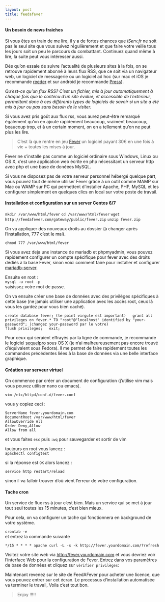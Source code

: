 ```yaml
---
layout: post
title: feedafever
---
```


#### Un besoin de news fraiches

Si vous êtes en train de me lire, il y a de fortes chances que *iServ.fr* ne soit pas le seul site que vous suivez régulièrement et que faire votre veille tous les jours soit un peu le parcours du combattant. Continuez quand même à lire, la suite peut vous intéresser aussi.

Dès qu’on essaie de suivre l’actualité de plusieurs sites à la fois, on se retrouve rapidement abonné à leurs flux RSS, que ce soit via un navigateur web, un logiciel de messagerie ou un logiciel ad hoc (sur mac et iOS je recommande [reeder](http://reederapp.com) et sur android je recommande [Press](https://play.google.com/store/apps/details?id=com.twentyfivesquares.press&hl=fr)).

_Qu’est-ce qu’un flux RSS? 
C’est un fichier, mis à jour automatiquement à chaque fois que le contenu d’un site évolue, et accessible de l’extérieur, permettant donc à ces différents types de logiciels de savoir si un site a été mis à jour ou pas sans besoin de le visiter._

Si vous avez pris goût aux flux rss, vous aurez peut-être remarqué également qu’on en ajoute rapidement beaucoup, vraiment beaucoup, beaucoup trop, et à un certain moment, on en a tellement qu’on ne peut plus les lire.

> C’est là que rentre en jeu [Fever](http://feedafever.com) un logiciel payant 30€ en une fois à vie + toutes les mises à jour.

Fever ne s’installe pas comme un logiciel ordinaire sous Windows, Linux ou OS X, c’est une application web écrite en php nécessitant un serveur http avec php et une base de donéées MySQL.

Si vous ne disposez pas de votre serveur personnel hébergé quelque part, vous pouvez tout de même utiliser Fever grâce à un outil comme MAMP sur Mac ou WAMP sur PC qui permettent d’installer Apache, PHP, MySQL et les configurer simplement en quelques clics en local sur votre poste de travail.

#### Installation et configuration sur un server Centos 6/7

`mkdir /var/www/html/fever`
`cd /var/www/html/fever`
`wget http://feedafever.com/gateway/public/fever.zip`
`unzip fever.zip`

On va appliquer des nouveaux droits au dossier (à changer après l’installation, 777 c’est le mal).

`chmod 777 /var/www/html/fever`

Si vous avez deja une instance de mariadb et phpmyadmin, vous pouvez rapidement configurer un compte spécifique pour fever avec des droits dédiés à la base Fever, sinon voici comment faire pour installer et configurer [mariadb-server](https://iserv.fr/installation-du-serveur-mariadb/).

Ensuite en root :  
`mysql -u root -p`  
saisissez votre mot de passe.

On va ensuite créer une base de données avec des privilèges spécifiques à cette base (ne jamais utiliser une application avec les accès root, ceux là vous les gardez pour vous bien caché).

`create database fever; (le point virgule est important)  
grant all privileges on fever.* TO "root"@"localhost" identified by "your-password"; (changez your-password par le votre)`  
`flush privileges;  
exit;`

Pour ceux qui seraient effrayés par la ligne de commande, je recommande le logiciel [sequelpro](http://www.sequelpro.com) sous OS X (je n’ai malheureusement pas encore trouvé d’équivalent sous Fedora). Il me permet de faire rapidement toutes les commandes précédentes liées à la base de données via une belle interface graphique.

#### Création sur serveur virtuel

On commence par créer un document de configuration (j’utilise vim mais vous pouvez utiliser nano ou emacs).

`vim /etc/httpd/conf.d/fever.conf`

vous y copiez ceci :

```apacheconf
ServerName fever.yourdomain.com  
DocumentRoot /var/www/html/fever  
AllowOverride All  
Order Deny,Allow  
Allow from all  
```

et vous faites `esc` puis `:wq` pour sauvegarder et sortir de vim

toujours en root vous lancez :  
`apachectl configtest`

si la réponse est `OK` alors lancez :

`service http restart/reload`

sinon il va falloir trouver d’où vient l’erreur de votre configuration.

#### Tache cron

Un service de flux rss à jour c’est bien. Mais un service qui se met à jour tout seul toutes les 15 minutes, c’est bien mieux.

Pour cela, on va configurer un tache qui fonctionnera en background de votre système.

`crontab -e`  
et entrez la commande suivante

    */15 * * * * apache curl -L -s -k http://fever.yourdomain.com/?refresh
    

Visitez votre site web via http://fever.yourdomain.com et vous devriez voir l’interface Web pour la configuration de Fever. Entrez dans vos paramètres de base de données et cliquez sur `vérifier privilèges`:

<!-- ![checkup](https://iserv.fr/wp-content/uploads/2015/10/wpid-compatibility-fever.jpg) 
You’ll see something like this:

![boot](https://iserv.fr/wp-content/uploads/2015/10/wpid-fever-post-boot.jpg) -->

Maintenant revenez sur le site de FeedAFever pour acheter une licence, que vous pouvez entrer sur cet écran. Le processus d’installation automatisée va terminer le travail, Voila c’est tout bon.

> Enjoy !!!!!